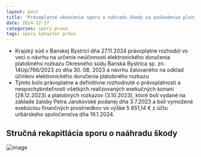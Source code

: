 ```yaml
---
layout: post
title: "Právoplatné ukončenie sporu o náhradu škody za poškodenie plota v lokalite býv. muničného skladu"
date: 2024-12-17
categories: spory pravo
tags: spory kataster právo
---
```


- Krajský súd v Banskej Bystrici dňa 27.11.2024 právoplatne rozhodol vo veci o návrhu na určenie neúčinnosti elektronického doručenia platobného rozkazu Okresného súdu Banská Bystrica sp. zn. 14Up/766/2023 zo dňa 30. 08. 2023 a návrhu žalovaného na odklad účinkov elektronického doručenia platobného rozkazu
- Týmto bolo právoplatne a definitívne rozhodnuté o právoplatnosti a nespochybniteľnosti všetkých realizovaných exekučných konaní (28.12.2023) a platobných rozkazov (3.10.2023), ktoré boli vydané na základe žaloby Petra Jarokovské podanej dňa 3.7.2023 a boli vymožené exekúciou finančných prostriedkov vo výške 5 651,14 € z účtu urbárskeho spoločenstva dňa 19.1.2024.

## Stručná rekapitlácia sporu o naáhradu škody

![image](https://github.com/user-attachments/assets/d25e875e-26db-4a3f-a8de-bcec0eedefd0)





